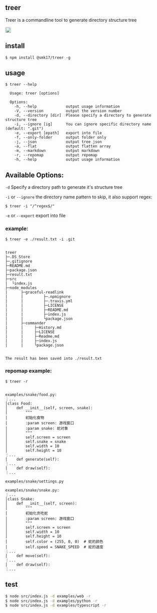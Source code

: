 ## treer ##
Treer is a commandline tool to generate directory structure tree

<a href="https://badge.fury.io/js/treer"><img src="https://badge.fury.io/js/treer.svg" alt="npm version" height="18"></a>

## install ##

```
$ npm install @smk17/treer -g
```

## usage ##

```
$ treer --help

  Usage: treer [options]

  Options:
    -h, --help             output usage information
    -V, --version          output the version number
    -d, --directory [dir]  Please specify a directory to generate structure tree
    -i, --ignore [ig]      You can ignore specific directory name (default: ".git")
    -e, --export [epath]   export into file
    -f, --only-folder      output folder only
    -j, --json             output tree json
    -a, --flat             output flatten array
    -m, --markdown         output markdown
    -r, --repomap          output repomap
    -h, --help             output usage information
```

## Available Options: ##
`-d` Specify a directory path to generate it's structure tree

`-i` or `--ignore` the directory name pattern to skip, it also support regex:

```
$ treer -i "/^regex$/"
```

`-e` or `--export` export into file

### example: ###
```
$ treer -e ./result.txt -i .git


treer
├─.DS_Store
├─.gitignore
├─README.md
├─package.json
├─result.txt
├─src
|  └index.js
├─node_modules
|      ├─graceful-readlink
|      |         ├─.npmignore
|      |         ├─.travis.yml
|      |         ├─LICENSE
|      |         ├─README.md
|      |         ├─index.js
|      |         └package.json
|      ├─commander
|      |     ├─History.md
|      |     ├─LICENSE
|      |     ├─Readme.md
|      |     ├─index.js
|      |     └package.json


The result has been saved into ./result.txt
```

### repomap example: ###
```
$ treer -r


examples/snake/food.py:
⋮...
│class Food:
│    def __init__(self, screen, snake):
│        """
│        初始化食物
│        :param screen: 游戏窗口
│        :param snake: 蛇对象
│        """
│        self.screen = screen
│        self.snake = snake
│        self.width = 10
│        self.height = 10
⋮...
│    def generate(self):
⋮...
│    def draw(self):
⋮...

examples/snake/settings.py

examples/snake/snake.py:
⋮...
│class Snake:
│    def __init__(self, screen):
│        """
│        初始化贪吃蛇
│        :param screen: 游戏窗口
│        """
│        self.screen = screen
│        self.width = 10
│        self.height = 10
│        self.color = (255, 0, 0)  # 蛇的颜色
│        self.speed = SNAKE_SPEED  # 蛇的速度
⋮...
│    def move(self):
⋮...
│    def draw(self):
⋮...
```

## test ##

```sh
$ node src/index.js -d examples/web -r
$ node src/index.js -d examples/python -r
$ node src/index.js -d examples/typescript -r
```